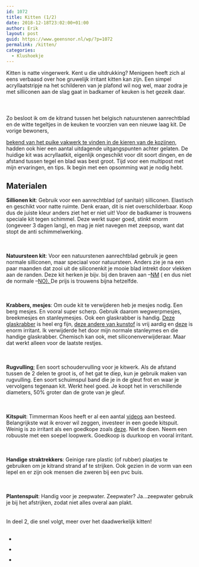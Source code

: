 ```yaml
---
id: 1072
title: Kitten (1/2)
date: 2018-12-18T23:02:00+01:00
author: Erik
layout: post
guid: https://www.geensnor.nl/wp/?p=1072
permalink: /kitten/
categories:
  - Klushoekje
---
```

 Kitten is natte vingerwerk. Kent u die uitdrukking? Menigeen heeft zich al eens verbaasd over hoe gruwelijk irritant kitten kan zijn. Een simpel acryllaatstripje na het schilderen van je plafond wil nog wel, maar zodra je met silliconen aan de slag gaat in badkamer of keuken is het gezeik daar. 

<div style="height:20px" aria-hidden="true" class="wp-block-spacer">
</div>

<div style="height:20px" aria-hidden="true" class="wp-block-spacer">
</div> Zo besloot ik om de kitrand tussen het belgisch natuurstenen aanrechtblad en de witte tegeltjes in de keuken te voorzien van een nieuwe laag kit. De vorige bewoners, 

[bekend van het puike vakwerk te vinden in de kieren van de kozijnen](https://www.geensnor.nl/wp/tocht-bij-de-voordeur/), hadden ook hier een aantal uitdagende uitgangspunten achter gelaten. De huidige kit was acryllaatkit, eigenlijk ongeschikt voor dit soort dingen, en de afstand tussen tegel en blad was best groot. Tijd voor een multipost met mijn ervaringen, en tips. Ik begin met een opsomming wat je nodig hebt.  


## Materialen  


**Sillionen kit**: Gebruik voor een aanrechtblad (of sanitair) silliconen. Elastisch en geschikt voor natte ruimte. Denk eraan, dit is niet overschilderbaar. Koop dus de juiste kleur anders ziet het er niet uit! Voor de badkamer is trouwens speciale kit tegen schimmel. Deze werkt super goed, stinkt enorm (ongeveer 3 dagen lang), en mag je niet navegen met zeepsop, want dat stopt de anti schimmelwerking. 

<div style="height:20px" aria-hidden="true" class="wp-block-spacer">
</div>

**Natuursteen kit**: Voor een natuurstenen aanrechtblad gebruik je geen normale silliconen, maar speciaal voor natuursteen. Anders zie je na een paar maanden dat zooi uit de siliconenkit je mooie blad intrekt door vlekken aan de randen. Deze kit herken je bijv. bij den braven aan &#8211;[NM](https://www.denbraven.com/nl-be/producten/technologieen/siliconen/zwaluw-silicone-nm/) ( en dus niet de normale &#8211;[NO). ](https://www.denbraven.com/nl-be/producten/technologieen/siliconen/zwaluw-silicone-no/)De prijs is trouwens bijna hetzelfde. 

<div style="height:20px" aria-hidden="true" class="wp-block-spacer">
</div>

**Krabbers, mesjes**: Om oude kit te verwijderen heb je mesjes nodig. Een berg mesjes. En vooral super scherp. Gebruik daarom wegwerpmesjes, breekmesjes en stanleymesjes. Ook een glaskrabber is handig. [Deze glaskrabber](https://www.bouwmaat.nl/stanley-glasschraper-28-500-metaal/product/0000490960?vat=in&channel_code=544&s2m_product_id=0000490960&utm_source=adwords-shopping&gclid=CjwKCAiA0uLgBRABEiwAecFnk-AeqPWAywVUMc9NfK7PKFUe0clKoODHsxPTifxHGbscJcD0zU9Q8hoCZ9EQAvD_BwE) is heel erg fijn, [deze andere van kunstof](https://www.bol.com/nl/p/stanley-glasschraper-kunststof/9200000010473973/?Referrer=ADVNLGOO002042-G-54859095301-S-306526272229-9200000010473973&ds_rl=1263476&gclid=CjwKCAiA0uLgBRABEiwAecFnk3RW2U73QMkVOcPyg4D_g6863hRhpnqSqVxcJZLO665vx79Eh8YNNBoC1BsQAvD_BwE&gclsrc=aw.ds) is vrij aardig en [deze](https://www.bol.com/nl/p/verfkrabber-reservemes-plastic-glasschraper-glas-schraper-raam-verf-krabber/9200000057588108/) is enorm irritant. Ik verwijderde het door mijn normale stanleymes en die handige glaskrabber. Chemisch kan ook, met siliconenverwijderaar. Maar dat werkt alleen voor de laatste restjes. 

<div style="height:20px" aria-hidden="true" class="wp-block-spacer">
</div>

**Rugvulling**; Een soort schoudervulling voor je kitwerk. Als de afstand tussen de 2 delen te groot is, of het gat te diep, kun je gebruik maken van rugvulling. Een soort schuimspul band die je in de gleut frot en waar je vervolgens tegenaan kit. Werkt heel goed. Je koopt het in verschillende diameters, 50% groter dan de grote van je gleuf. 

<div style="height:20px" aria-hidden="true" class="wp-block-spacer">
</div>

**Kitspuit**: Timmerman Koos heeft er al een aantal [videos](https://www.youtube.com/watch?v=tMQ_PBOtDj0) aan besteed. Belangrijkste wat ik erover wil zeggen, investeer in een goede kitspuit. Weinig is zo irritant als een goedkope zoals [deze](https://www.combifit.nl/cox-kitspuit-hks12?channable=e10216.MjI3ODU5&gclid=CjwKCAiA0uLgBRABEiwAecFnk7_r_di709892fV7B9IIYBWOu12tmvPIcvZOZ4kKuErkLr7_1hA7ExoCx14QAvD_BwE&gclsrc=aw.ds). Niet te doen. Neem een robuuste met een soepel loopwerk. Goedkoop is duurkoop en vooral irritant. 

<div style="height:20px" aria-hidden="true" class="wp-block-spacer">
</div>

**Handige straktrekkers**: Geinige rare plastic (of rubber) plaatjes te gebruiken om je kitrand strand af te strijken. Ook gezien in de vorm van een lepel en er zijn ook mensen die zweren bij een pvc buis. 

<div style="height:20px" aria-hidden="true" class="wp-block-spacer">
</div>

**Plantenspuit**: Handig voor je zeepwater. Zeepwater? Ja&#8230;zeepwater gebruik je bij het afstrijken, zodat niet alles overal aan plakt. 

<div style="height:20px" aria-hidden="true" class="wp-block-spacer">
</div> In deel 2, die snel volgt, meer over het daadwerkelijk kitten!

  


##  


<ul class="wp-block-gallery columns-3 is-cropped">
  <li class="blocks-gallery-item">
    <figure><img src="https://www.geensnor.nl/wp/wp-content/uploads/2018/12/IMG_5154.jpg" alt="" data-id="1076" data-link="https://www.geensnor.nl/wp/kitten/img_5154/" class="wp-image-1076" /></figure>
  </li>
  <li class="blocks-gallery-item">
    <figure><img src="https://www.geensnor.nl/wp/wp-content/uploads/2018/12/IMG_5155.jpg" alt="" data-id="1077" data-link="https://www.geensnor.nl/wp/kitten/img_5155/" class="wp-image-1077" /></figure>
  </li>
  <li class="blocks-gallery-item">
    <figure><img src="https://www.geensnor.nl/wp/wp-content/uploads/2018/12/IMG_5156.jpg" alt="" data-id="1078" data-link="https://www.geensnor.nl/wp/kitten/img_5156/" class="wp-image-1078" /></figure>
  </li>
</ul>